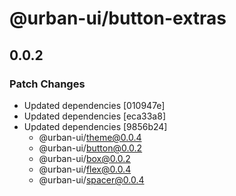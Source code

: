 # @urban-ui/button-extras

## 0.0.2

### Patch Changes

- Updated dependencies [010947e]
- Updated dependencies [eca33a8]
- Updated dependencies [9856b24]
  - @urban-ui/theme@0.0.4
  - @urban-ui/button@0.0.2
  - @urban-ui/box@0.0.2
  - @urban-ui/flex@0.0.4
  - @urban-ui/spacer@0.0.4
